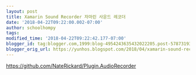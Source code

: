 ```yaml
---
layout: post
title: Xamarin Sound Recorder 자마린 사운드 레코더
date: '2018-04-22T09:22:00.002-07:00'
author: schoolhompy
tags: 
modified_time: '2018-04-22T09:22:42.177-07:00'
blogger_id: tag:blogger.com,1999:blog-4954243635432022205.post-5787319351830074585
blogger_orig_url: https://yunhos.blogspot.com/2018/04/xamarin-sound-recorder.html
---
```


https://github.com/NateRickard/Plugin.AudioRecorder